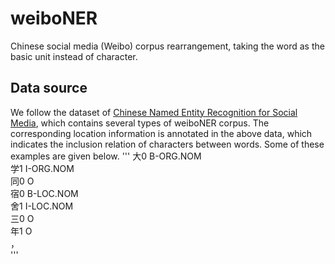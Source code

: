 # weiboNER
Chinese social media (Weibo) corpus rearrangement, taking the word as the basic unit instead of character.
## Data source
We follow the dataset of [Chinese Named Entity Recognition for Social Media](https://github.com/hltcoe/golden-horse), which contains several types of weiboNER corpus. 
The corresponding location information is annotated in the above data, which indicates the inclusion relation of characters between words. Some of these examples are given below.
'''
大0  B-ORG.NOM  
学1  I-ORG.NOM  
同0  O  
宿0  B-LOC.NOM  
舍1  I-LOC.NOM  
三0  O  
年1  O  
，  
'''

